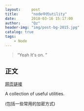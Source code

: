 ```yaml
---
layout:     post
title:      "node中的utility"
date:       2018-03-16 15:17:00
author:     "Qz"
header-img: "img/post-bg-2015.jpg"
catalog: true
tags:
    - Node
---
```


> “Yeah It's on. ”


## 正文
[网页链接](https://github.com/node-modules/utility)

A collection of useful utilities.

(包括一些常用的加密方式)